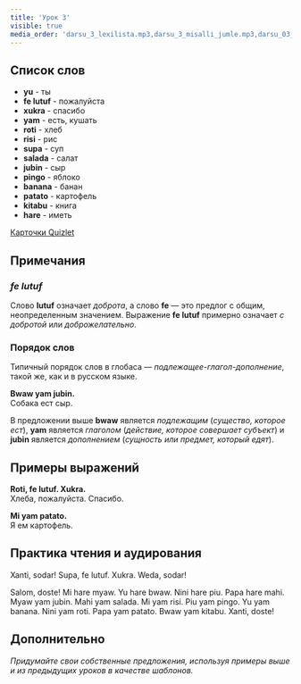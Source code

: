 ```yaml
---
title: 'Урок 3'
visible: true
media_order: 'darsu_3_lexilista.mp3,darsu_3_misalli_jumle.mp3,darsu_03_doxoli_abyasa.mp3'
---
```


## Список слов

* **yu** - ты
* **fe lutuf** - пожалуйста
* **xukra** - спасибо
* **yam** - есть, кушать
* **roti** - хлеб
* **risi** - рис
* **supa** - суп
* **salada** - салат
* **jubin** - сыр
* **pingo** - яблоко
* **banana** - банан
* **patato** - картофель
* **kitabu** - книга
* **hare** - иметь

[Карточки Quizlet](https://quizlet.com/556026318/globasa-101-lesson-3-flash-cards/)

## Примечания
### _fe lutuf_

Слово **lutuf** означает _доброта_, а слово **fe** — это предлог с общим, неопределенным значением. Выражение **fe lutuf** примерно означает _с добротой_ или _доброжелательно_.

### Порядок слов

Типичный порядок слов в глобаса — _подлежащее-глагол-дополнение_, такой же, как и в русском языке.

**Bwaw yam jubin.**  
Собака ест сыр.

В предложении выше **bwaw** является _подлежащим_ (_существо, которое ест_), **yam** является _глаголом_ (_действие, которое совершает субъект_) и **jubin** является _дополнением_ (_сущность или предмет, который едят_).   
 
## Примеры выражений

**Roti, fe lutuf. Xukra.**  
Хлеба, пожалуйста. Спасибо.

**Mi yam patato.**  
Я ем картофель.

## Практика чтения и аудирования

Xanti, sodar! Supa, fe lutuf. Xukra. Weda, sodar!

Salom, doste! Mi hare myaw. Yu hare bwaw. Nini hare piu. Papa hare mahi. Myaw yam jubin. Mahi yam salada. Mi yam risi. Piu yam pingo. Yu yam banana. Nini yam roti. Papa yam patato. Bwaw yam kitabu. Xanti, doste!

## Дополнительно

_Придумайте свои собственные предложения, используя примеры выше и из предыдущих уроков в качестве шаблонов._
